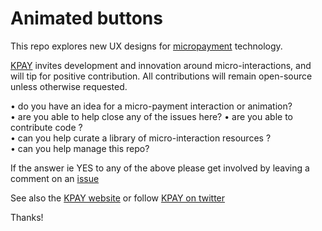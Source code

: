 # Animated buttons

This repo explores new UX designs for [micropayment](https://medium.com/@tayloa17/youre-trying-to-read-something-online-but-the-ads-are-blasting-you-like-a-lame-game-of-space-aa48648d31e6)
technology.

[KPAY](https://kpay.live) invites development and innovation around micro-interactions, and will tip for positive contribution. All contributions will remain open-source unless otherwise requested.

• do you have an idea for a micro-payment interaction or animation?  
• are you able to help close any of the issues here?
• are you able to contribute code ?  
• can you help curate a library of micro-interaction resources ?  
• can you help manage this repo?  

If the answer ie YES to any of the above please get involved by leaving a comment on an [issue](https://github.com/topshef/animatedbuttons/issues/12)

See also the [KPAY website](https://kpay.live) or follow [KPAY on twitter](https://twitter.com/kpaylive)

Thanks!
